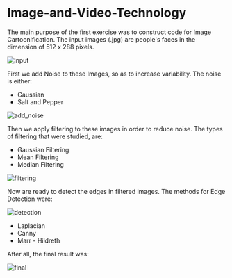 # Image-and-Video-Technology

The main purpose of the first exercise was to construct code for Image Cartoonification. The input images (.jpg)  are people's faces in the dimension of 512 x 288 pixels.

![input](https://user-images.githubusercontent.com/50829499/111067665-fd6eef00-84cd-11eb-9af7-3d8f1d7dfad2.png)


First we add Noise to these Images, so as to increase variability. The noise is either:

- Gaussian 
- Salt and Pepper

![add_noise](https://user-images.githubusercontent.com/50829499/111067639-de705d00-84cd-11eb-8f23-22f33549322a.png)

Then we apply filtering to these images in order to reduce noise. The types of filtering that were studied, are: 

- Gaussian Filtering
- Mean Filtering
- Median Filtering

![filtering](https://user-images.githubusercontent.com/50829499/111067647-e9c38880-84cd-11eb-84f0-9c5c04b00b28.png)


Now are ready to detect the edges in filtered images. The methods for Edge Detection were:

![detection](https://user-images.githubusercontent.com/50829499/111067680-065fc080-84ce-11eb-9024-fbb456f3a05a.png)

- Laplacian 
- Canny 
- Marr - Hildreth 

After all, the final result was:

![final](https://user-images.githubusercontent.com/50829499/111067683-09f34780-84ce-11eb-8f3a-c7241a9c1072.png)


